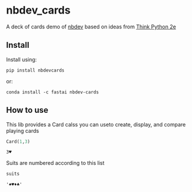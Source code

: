 nbdev_cards
================

<!-- WARNING: THIS FILE WAS AUTOGENERATED! DO NOT EDIT! -->

A deck of cards demo of [nbdev](https://nnbdev.fast.ai) based on ideas
from [Think Python 2e](https://greenteapress.com/wp/think-python-2e/)

## Install

Install using:

    pip install nbdevcards

or:

    conda install -c fastai nbdev-cards

## How to use

This lib provides a Card calss you can useto create, display, and
compare playing cards

``` python
Card(1,3)
```

    3♥

Suits are numbered according to this list

``` python
suits
```

    '♠♥♦♣'
